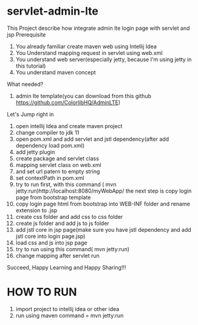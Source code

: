 # servlet-admin-lte
This Project describe how integrate admin lte login page with servlet and jsp
Prerequisite
1. You already familiar create maven web using Intellij Idea
2. You Understand mapping request in servlet using web.xml
3. You understand web server(especially jetty, because I'm using jetty in this tutorial)
4. You understand maven concept

What needed?
1. admin lte template(you can download from this github https://github.com/ColorlibHQ/AdminLTE)

Let's Jump right in
1. open intellij Idea and create maven project
2. change compiler to jdk 11
3. open pom.xml and add servlet and jstl dependency(after add dependency load pom.xml)
4. add jetty plugin
5. create package and servlet class
6. mapping servlet class on web.xml
7. and set url patern to empty string
8. set contextPath in pom.xml
9. try to run first, with this command ( mvn jetty:run)http://localhost:8080/myWebApp/
the next step is copy login page from bootstrap template
10. copy login page html from bootstrap into WEB-INF folder and rename extension to .jsp
11. create css folder and add css to css folder
12. create js folder and add js to js folder
13. add jstl core in jsp page(make sure you have jstl dependency and add jstl core into login page.jsp)
14. load css and js into jsp page
15. try to run using this command( mvn jetty:run)
16. change mapping after servlet run


Succeed, Happy Learning and Happy Sharing!!!

# HOW TO RUN
1. import project to intellij idea or other idea
2. run using maven command = mvn jetty:run

